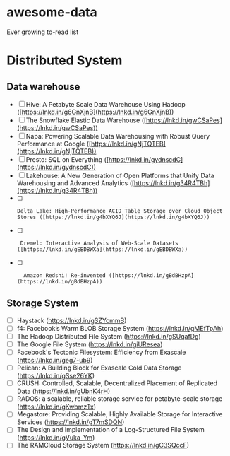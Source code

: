 # awesome-data
Ever growing to-read list


# Distributed System

## Data warehouse
- [ ] Hive: A Petabyte Scale Data Warehouse Using Hadoop ([https://lnkd.in/g6GnXjnB](https://lnkd.in/g6GnXjnB))  
- [ ]  The Snowflake Elastic Data Warehouse ([https://lnkd.in/gwCSaPes](https://lnkd.in/gwCSaPes))  
- [ ]   Napa: Powering Scalable Data Warehousing with Robust Query Performance at Google ([https://lnkd.in/gNjTQTEB](https://lnkd.in/gNjTQTEB))  
- [ ]   Presto: SQL on Everything ([https://lnkd.in/gydnscdC](https://lnkd.in/gydnscdC))  
- [ ]    Lakehouse: A New Generation of Open Platforms that Unify Data Warehousing and Advanced Analytics ([https://lnkd.in/g34R4TBh](https://lnkd.in/g34R4TBh))  
- [ ]     Delta Lake: High-Performance ACID Table Storage over Cloud Object Stores ([https://lnkd.in/g4bXYQ6J](https://lnkd.in/g4bXYQ6J))  
- [ ]      Dremel: Interactive Analysis of Web-Scale Datasets ([https://lnkd.in/gEBDBWXa](https://lnkd.in/gEBDBWXa))  
- [ ]       Amazon Redshi! Re-invented ([https://lnkd.in/gBdBHzpA](https://lnkd.in/gBdBHzpA))
## Storage System

- [ ] Haystack (https://lnkd.in/gSZYcmmB)
- [ ] f4: Facebook’s Warm BLOB Storage System (https://lnkd.in/gMEfTpAh)
- [ ] The Hadoop Distributed File System (https://lnkd.in/gSUqafDg)
- [ ] The Google File System (https://lnkd.in/giUResea)
- [ ] Facebook's Tectonic Filesystem: Efficiency from Exascale (https://lnkd.in/geg7-ub9)
- [ ] Pelican: A Building Block for Exascale Cold Data Storage (https://lnkd.in/gSse26YK)
- [ ] CRUSH: Controlled, Scalable, Decentralized Placement of Replicated Data (https://lnkd.in/gUbnK4rH)
- [ ] RADOS: a scalable, reliable storage service for petabyte-scale storage (https://lnkd.in/gKwbmzTx)
- [ ] Megastore: Providing Scalable, Highly Available Storage for Interactive Services (https://lnkd.in/gT7mSDQN)
- [ ] The Design and Implementation of a Log-Structured File System (https://lnkd.in/gVuka_Ym)
- [ ] The RAMCloud Storage System (https://lnkd.in/gC3SQccF)
